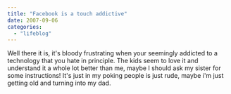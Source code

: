 ```yaml
---
title: "Facebook is a touch addictive"
date: 2007-09-06
categories: 
  - "lifeblog"
---
```


Well there it is, it's bloody frustrating when your seemingly addicted to a technology that you hate in principle. The kids seem to love it and understand it a whole lot better than me, maybe I should ask my sister for some instructions! It's just in my poking people is just rude, maybe i'm just getting old and turning into my dad.
